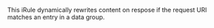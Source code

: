 This iRule dynamically rewrites content on respose if the request URI matches an entry in a data group.

